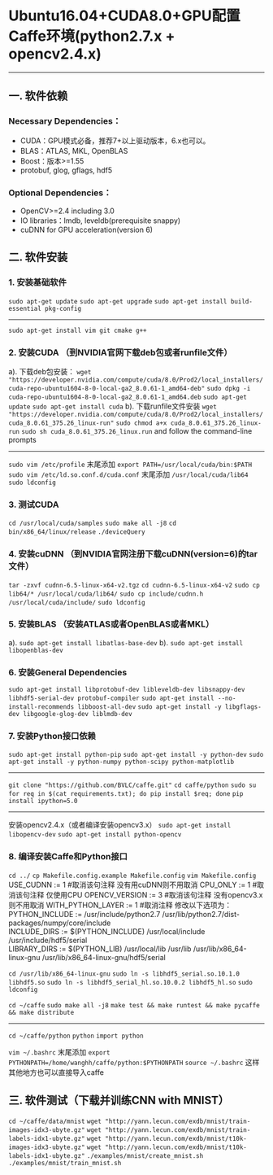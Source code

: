 # Ubuntu16.04+CUDA8.0+GPU配置Caffe环境(python2.7.x + opencv2.4.x)

----------

## 一. 软件依赖

### **Necessary Dependencies：**
 - CUDA：GPU模式必备，推荐7+以上驱动版本，6.x也可以。
 - BLAS：ATLAS, MKL, OpenBLAS
 - Boost：版本>=1.55
 - protobuf, glog, gflags, hdf5

### **Optional Dependencies：**
 - OpenCV>=2.4 including 3.0
 - IO libraries：lmdb, leveldb(prerequisite snappy)
 - cuDNN for GPU acceleration(version 6)

## 二. 软件安装

### **1. 安装基础软件**
`sudo apt-get update`
`sudo apt-get upgrade`
`sudo apt-get install build-essential pkg-config`

----------


`sudo apt-get install vim git cmake g++`

### **2. 安装CUDA** （到NVIDIA官网下载deb包或者runfile文件）

a). 下载deb包安装：
`wget "https://developer.nvidia.com/compute/cuda/8.0/Prod2/local_installers/cuda-repo-ubuntu1604-8-0-local-ga2_8.0.61-1_amd64-deb"`
`sudo dpkg -i cuda-repo-ubuntu1604-8-0-local-ga2_8.0.61-1_amd64.deb`
`sudo apt-get update`
`sudo apt-get install cuda`
b). 下载runfile文件安装
`wget "https://developer.nvidia.com/compute/cuda/8.0/Prod2/local_installers/cuda_8.0.61_375.26_linux-run"`
`sudo chmod a+x cuda_8.0.61_375.26_linux-run`
`sudo sh cuda_8.0.61_375.26_linux.run` and follow the command-line prompts

----------

`sudo vim /etc/profile` 末尾添加 `export PATH=/usr/local/cuda/bin:$PATH`
`sudo vim /etc/ld.so.conf.d/cuda.conf`  末尾添加 `/usr/local/cuda/lib64`
`sudo ldconfig`

### **3. 测试CUDA** 
`cd /usr/local/cuda/samples`
`sudo make all -j8`
`cd bin/x86_64/linux/release`
`./deviceQuery`

### **4. 安装cuDNN** （到NVIDIA官网注册下载cuDNN(version=6)的tar文件）
`tar -zxvf cudnn-6.5-linux-x64-v2.tgz`
`cd cudnn-6.5-linux-x64-v2`
`sudo cp lib64/* /usr/local/cuda/lib64/`
`sudo cp include/cudnn.h /usr/local/cuda/include/`
`sudo ldconfig`

### **5. 安装BLAS** （安装ATLAS或者OpenBLAS或者MKL）
a). `sudo apt-get install libatlas-base-dev`
b). `sudo apt-get install libopenblas-dev`

### **6. 安装General Dependencies** 
`sudo apt-get install libprotobuf-dev libleveldb-dev libsnappy-dev libhdf5-serial-dev protobuf-compiler`
`sudo apt-get install --no-install-recommends libboost-all-dev`
`sudo apt-get install -y libgflags-dev libgoogle-glog-dev liblmdb-dev`

### **7. 安装Python接口依赖** 
`sudo apt-get install python-pip`
`sudo apt-get install -y python-dev`
`sudo apt-get install -y python-numpy python-scipy python-matplotlib`

---------

`git clone "https://github.com/BVLC/caffe.git"`
`cd caffe/python`
`sudo su`
`for req in $(cat requirements.txt); do pip install $req; done`
`pip install ipython=5.0`

----------

安装opencv2.4.x（或者编译安装opencv3.x）
`sudo apt-get install libopencv-dev`
`sudo apt-get install python-opencv`

### **8. 编译安装Caffe和Python接口**
`cd ../`
`cp Makefile.config.example Makefile.config`
`vim Makefile.config`
USE_CUDNN := 1              #取消该句注释     没有用cuDNN则不用取消
CPU_ONLY := 1               #取消该句注释     仅使用CPU
OPENCV_VERSION := 3         #取消该句注释     没有opencv3.x则不用取消
WITH_PYTHON_LAYER := 1      #取消注释 
修改以下选项为：
PYTHON_INCLUDE := /usr/include/python2.7 /usr/lib/python2.7/dist-packages/numpy/core/include  
INCLUDE_DIRS := $(PYTHON_INCLUDE) /usr/local/include /usr/include/hdf5/serial   
LIBRARY_DIRS := $(PYTHON_LIB) /usr/local/lib /usr/lib /usr/lib/x86_64-linux-gnu /usr/lib/x86_64-linux-gnu/hdf5/serial

`cd /usr/lib/x86_64-linux-gnu`
`sudo ln -s libhdf5_serial.so.10.1.0 libhdf5.so`
`sudo ln -s libhdf5_serial_hl.so.10.0.2 libhdf5_hl.so`
`sudo ldconfig`

`cd ~/caffe`
`sudo make all -j8`
`make test && make runtest && make pycaffe && make distribute`

----------

`cd ~/caffe/python`
`python`
`import python`


`vim ~/.bashrc` 末尾添加  `export PYTHONPATH=/home/wanghh/caffe/python:$PYTHONPATH`
`source ~/.bashrc`  这样其他地方也可以直接导入caffe


## 三. 软件测试（下载并训练CNN with MNIST）
`cd ~/caffe/data/mnist`
`wget "http://yann.lecun.com/exdb/mnist/train-images-idx3-ubyte.gz"`
`wget "http://yann.lecun.com/exdb/mnist/train-labels-idx1-ubyte.gz"`
`wget "http://yann.lecun.com/exdb/mnist/t10k-images-idx3-ubyte.gz"`
`wget "http://yann.lecun.com/exdb/mnist/t10k-labels-idx1-ubyte.gz"`
`./examples/mnist/create_mnist.sh`
`./examples/mnist/train_mnist.sh`
    
